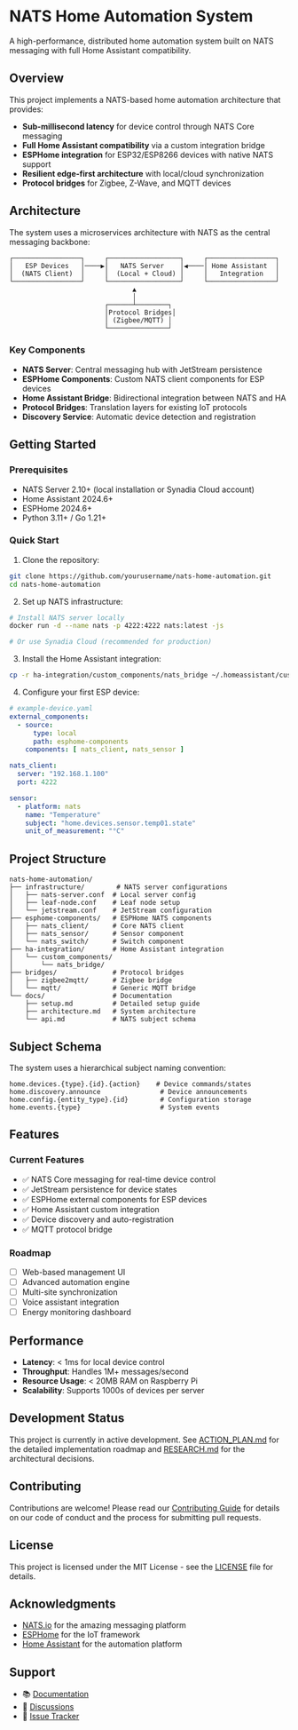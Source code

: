 # NATS Home Automation System

A high-performance, distributed home automation system built on NATS messaging with full Home Assistant compatibility.

## Overview

This project implements a NATS-based home automation architecture that provides:

- **Sub-millisecond latency** for device control through NATS Core messaging
- **Full Home Assistant compatibility** via a custom integration bridge
- **ESPHome integration** for ESP32/ESP8266 devices with native NATS support
- **Resilient edge-first architecture** with local/cloud synchronization
- **Protocol bridges** for Zigbee, Z-Wave, and MQTT devices

## Architecture

The system uses a microservices architecture with NATS as the central messaging backbone:

```
┌─────────────────┐     ┌──────────────────┐     ┌─────────────────┐
│   ESP Devices   │────▶│   NATS Server    │◀────│ Home Assistant  │
│  (NATS Client)  │     │  (Local + Cloud) │     │   Integration   │
└─────────────────┘     └──────────────────┘     └─────────────────┘
                               ▲
                               │
                        ┌──────┴────────┐
                        │Protocol Bridges│
                        │ (Zigbee/MQTT) │
                        └───────────────┘
```

### Key Components

- **NATS Server**: Central messaging hub with JetStream persistence
- **ESPHome Components**: Custom NATS client components for ESP devices
- **Home Assistant Bridge**: Bidirectional integration between NATS and HA
- **Protocol Bridges**: Translation layers for existing IoT protocols
- **Discovery Service**: Automatic device detection and registration

## Getting Started

### Prerequisites

- NATS Server 2.10+ (local installation or Synadia Cloud account)
- Home Assistant 2024.6+
- ESPHome 2024.6+
- Python 3.11+ / Go 1.21+

### Quick Start

1. Clone the repository:
```bash
git clone https://github.com/yourusername/nats-home-automation.git
cd nats-home-automation
```

2. Set up NATS infrastructure:
```bash
# Install NATS server locally
docker run -d --name nats -p 4222:4222 nats:latest -js

# Or use Synadia Cloud (recommended for production)
```

3. Install the Home Assistant integration:
```bash
cp -r ha-integration/custom_components/nats_bridge ~/.homeassistant/custom_components/
```

4. Configure your first ESP device:
```yaml
# example-device.yaml
external_components:
  - source: 
      type: local
      path: esphome-components
    components: [ nats_client, nats_sensor ]

nats_client:
  server: "192.168.1.100"
  port: 4222

sensor:
  - platform: nats
    name: "Temperature"
    subject: "home.devices.sensor.temp01.state"
    unit_of_measurement: "°C"
```

## Project Structure

```
nats-home-automation/
├── infrastructure/        # NATS server configurations
│   ├── nats-server.conf  # Local server config
│   ├── leaf-node.conf    # Leaf node setup
│   └── jetstream.conf    # JetStream configuration
├── esphome-components/   # ESPHome NATS components
│   ├── nats_client/      # Core NATS client
│   ├── nats_sensor/      # Sensor component
│   └── nats_switch/      # Switch component
├── ha-integration/       # Home Assistant integration
│   └── custom_components/
│       └── nats_bridge/
├── bridges/              # Protocol bridges
│   ├── zigbee2mqtt/      # Zigbee bridge
│   └── mqtt/             # Generic MQTT bridge
└── docs/                 # Documentation
    ├── setup.md          # Detailed setup guide
    ├── architecture.md   # System architecture
    └── api.md            # NATS subject schema
```

## Subject Schema

The system uses a hierarchical subject naming convention:

```
home.devices.{type}.{id}.{action}    # Device commands/states
home.discovery.announce               # Device announcements
home.config.{entity_type}.{id}        # Configuration storage
home.events.{type}                    # System events
```

## Features

### Current Features

- ✅ NATS Core messaging for real-time device control
- ✅ JetStream persistence for device states
- ✅ ESPHome external components for ESP devices
- ✅ Home Assistant custom integration
- ✅ Device discovery and auto-registration
- ✅ MQTT protocol bridge

### Roadmap

- [ ] Web-based management UI
- [ ] Advanced automation engine
- [ ] Multi-site synchronization
- [ ] Voice assistant integration
- [ ] Energy monitoring dashboard

## Performance

- **Latency**: < 1ms for local device control
- **Throughput**: Handles 1M+ messages/second
- **Resource Usage**: < 20MB RAM on Raspberry Pi
- **Scalability**: Supports 1000s of devices per server

## Development Status

This project is currently in active development. See [ACTION_PLAN.md](ACTION_PLAN.md) for the detailed implementation roadmap and [RESEARCH.md](RESEARCH.md) for the architectural decisions.

## Contributing

Contributions are welcome! Please read our [Contributing Guide](docs/CONTRIBUTING.md) for details on our code of conduct and the process for submitting pull requests.

## License

This project is licensed under the MIT License - see the [LICENSE](LICENSE) file for details.

## Acknowledgments

- [NATS.io](https://nats.io) for the amazing messaging platform
- [ESPHome](https://esphome.io) for the IoT framework
- [Home Assistant](https://home-assistant.io) for the automation platform

## Support

- 📚 [Documentation](docs/)
- 💬 [Discussions](https://github.com/yourusername/nats-home-automation/discussions)
- 🐛 [Issue Tracker](https://github.com/yourusername/nats-home-automation/issues)